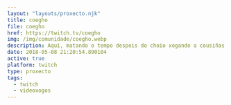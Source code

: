 ```yaml
---
layout: "layouts/proxecto.njk"
title: coegho
file: coegho
href: https://twitch.tv/coegho
img: /img/comunidade/coegho.webp
description: Aquí, matando o tempo despois do choio xogando a cousiñas
date: 2018-05-08 21:20:54.890104
active: true
platform: twitch
type: proxecto
tags:
  - twitch
  - videoxogos
---
```

